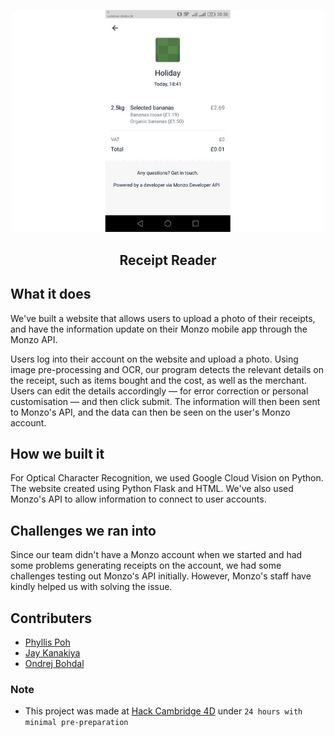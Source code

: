 <p align="center">
  <a href="" rel="noopener">
 <img width=500px src="./image.jpg" style=></a>
</p>
<h2 align="center">Receipt Reader</h2>

## What it does
We've built a website that allows users to upload a photo of their receipts, and have the information update on their Monzo mobile app through the Monzo API.

Users log into their account on the website and upload a photo. Using image pre-processing and OCR, our program detects the relevant details on the receipt, such as items bought and the cost, as well as the merchant. Users can edit the details accordingly — for error correction or personal customisation — and then click submit. The information will then been sent to Monzo's API, and the data can then be seen on the user's Monzo account.

## How we built it
For Optical Character Recognition, we used Google Cloud Vision on Python. The website created using Python Flask and HTML. We've also used Monzo's API to allow information to connect to user accounts.

## Challenges we ran into
Since our team didn't have a Monzo account when we started and had some problems generating receipts on the account, we had some challenges testing out Monzo's API initially. However, Monzo's staff have kindly helped us with solving the issue.

## Contributers
- [Phyllis Poh](https://github.com/phypoh)
- [Jay Kanakiya](https://github.com/JayKanakiya)
- [Ondrej Bohdal](https://github.com/ondrejbohdal)

### Note
- This project was made at [Hack Cambridge 4D](https://www.hackcambridge.com/) under `24 hours with minimal pre-preparation`
